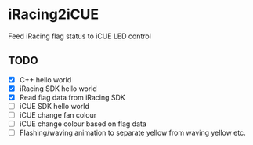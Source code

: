 # iRacing2iCUE
Feed iRacing flag status to iCUE LED control

## TODO
 - [x] C++ hello world
 - [x] iRacing SDK hello world
 - [x] Read flag data from iRacing SDK
 - [ ] iCUE SDK hello world
 - [ ] iCUE change fan colour
 - [ ] iCUE change colour based on flag data
 - [ ] Flashing/waving animation to separate yellow from waving yellow etc.
